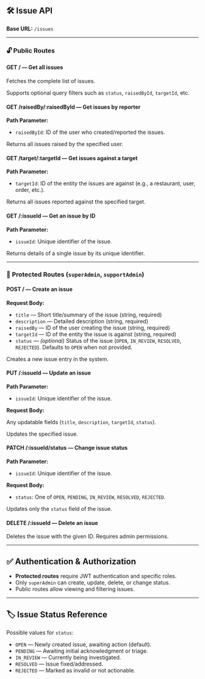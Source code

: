 ## 🛠 **Issue API**

**Base URL:** `/issues`

---

### 🔓 Public Routes

#### **GET /** — Get all issues

Fetches the complete list of issues.

Supports optional query filters such as `status`, `raisedById`, `targetId`, etc.

#### **GET /raisedBy/:raisedById** — Get issues by reporter

**Path Parameter:**

* `raisedById`: ID of the user who created/reported the issues.

Returns all issues raised by the specified user.

#### **GET /target/:targetId** — Get issues against a target

**Path Parameter:**

* `targetId`: ID of the entity the issues are against (e.g., a restaurant, user, order, etc.).

Returns all issues reported against the specified target.

#### **GET /:issueId** — Get an issue by ID

**Path Parameter:**

* `issueId`: Unique identifier of the issue.

Returns details of a single issue by its unique identifier.

---

### 🔐 Protected Routes (`superAdmin`, `supportAdmin`)

#### **POST /** — Create an issue

**Request Body:**

* `title` — Short title/summary of the issue (string, required)
* `description` — Detailed description (string, required)
* `raisedBy` — ID of the user creating the issue (string, required)
* `targetId` — ID of the entity the issue is against (string, required)
* `status` — *(optional)* Status of the issue (`OPEN`, `IN_REVIEW`, `RESOLVED`, `REJECTED`). Defaults to `OPEN` when not provided.

Creates a new issue entry in the system.

#### **PUT /:issueId** — Update an issue

**Path Parameter:**

* `issueId`: Unique identifier of the issue.

**Request Body:**

Any updatable fields (`title`, `description`, `targetId`, `status`).

Updates the specified issue.

#### **PATCH /:issueId/status** — Change issue status

**Path Parameter:**

* `issueId`: Unique identifier of the issue.

**Request Body:**

* `status`: One of `OPEN`, `PENDING`, `IN_REVIEW`, `RESOLVED`, `REJECTED`.

Updates only the `status` field of the issue.

#### **DELETE /:issueId** — Delete an issue

Deletes the issue with the given ID. Requires admin permissions.

---

## ✅ Authentication & Authorization

* **Protected routes** require JWT authentication and specific roles.
* Only `superAdmin` can create, update, delete, or change status.
* Public routes allow viewing and filtering issues.

---

## 🏷️ Issue Status Reference

Possible values for `status`:

* `OPEN` — Newly created issue, awaiting action (default).
* `PENDING` — Awaiting initial acknowledgment or triage.
* `IN_REVIEW` — Currently being investigated.
* `RESOLVED` — Issue fixed/addressed.
* `REJECTED` — Marked as invalid or not actionable.
